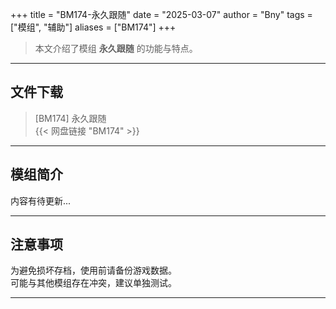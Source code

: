 +++
title = "BM174-永久跟随"
date = "2025-03-07"
author = "Bny"
tags = ["模组", "辅助"]
aliases = ["BM174"]
+++

> 本文介绍了模组 **永久跟随** 的功能与特点。

---

## 文件下载

> [BM174] 永久跟随  
{{< 网盘链接 "BM174" >}}  

---

## 模组简介

>  
内容有待更新...  

---

## 注意事项

>  
为避免损坏存档，使用前请备份游戏数据。  
可能与其他模组存在冲突，建议单独测试。  

---

